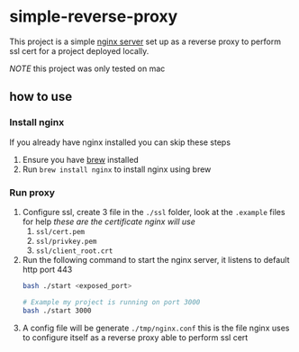 # simple-reverse-proxy

This project is a simple [nginx server](https://www.nginx.com/resources/glossary/nginx/) set up as a reverse proxy to perform ssl cert for a project deployed locally.

*NOTE* this project was only tested on mac

## how to use

### Install nginx
If you already have nginx installed you can skip these steps


1. Ensure you have [brew](https://brew.sh/) installed
2. Run `brew install nginx` to install nginx using brew 

### Run proxy

1. Configure ssl, create 3 file in the `./ssl` folder, look at the `.example` files for help *these are the certificate nginx will use*
   1. `ssl/cert.pem`
   2. `ssl/privkey.pem`
   3. `ssl/client_root.crt`
2. Run the following command to start the nginx server, it listens to default http port 443
    ```bash
    bash ./start <exposed_port> 

    # Example my project is running on port 3000
    bash ./start 3000
    ```
3. A config file will be generate `./tmp/nginx.conf` this is the file nginx uses to configure itself as a reverse proxy able to perform ssl cert
